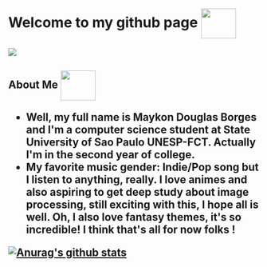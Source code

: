 # Welcome to my github page <img src="https://camo.githubusercontent.com/a0d58634789b846466557b4c210c1638560a4bd4457161899e026ce7345bb288/687474703a2f2f32352e6d656469612e74756d626c722e636f6d2f63393961353739646233616530666331363462663463636131343838383564332f74756d626c725f6d6a6776386b45754d67317338376e37396f315f3430302e676966" align="center" width="70px" height="60px">

<img src="https://data.whicdn.com/images/230097051/original.gif" align="center">

<h2>About Me <img src="https://i.pinimg.com/originals/03/fd/e1/03fde12bcbc4afb0fd9625a8691aa799.gif" width="70px" height="60px" align="center"</h2>

<ul>
<li>Well, my full name is Maykon Douglas Borges and I'm a computer science student at State University of Sao Paulo UNESP-FCT. Actually I'm in the second year of college.</li>
<li>My favorite music gender: Indie/Pop song but I listen to anything, really. I love animes and also aspiring to get deep study about image processing, still exciting with this, I hope all is well. Oh, I also love fantasy themes, it's so incredible! I think that's all for now folks !</li>
</ul> 
 
[![Anurag's github stats](https://github-readme-stats.vercel.app/api?username=MaykonDouglas21&show_icons=true&theme=dracula)](https://github.com/anuraghazra/github-readme-stats)
